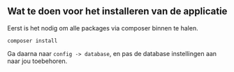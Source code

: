 ## Wat te doen voor het installeren van de applicatie

Eerst is het nodig om alle packages via composer binnen te halen.

``composer install``

Ga daarna naar `config -> database`, en pas de database instellingen aan naar jou toebehoren.